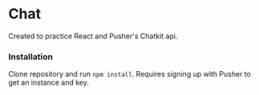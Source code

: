 
# Chat

Created to practice React and Pusher's Chatkit api.


### Installation
Clone repository and run ```npm install```. Requires signing up with Pusher to get an instance and key.
